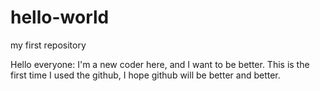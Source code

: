 # hello-world
my first repository

Hello everyone:
  I'm a new coder here, and I want to be better. This is the first time I used the github, I hope github will be better and better.
